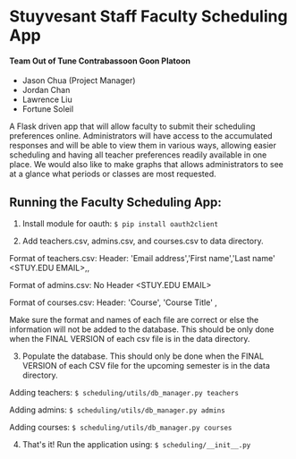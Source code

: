 # Stuyvesant Staff Faculty Scheduling App

#### Team  Out of Tune Contrabassoon Goon Platoon
- Jason Chua (Project Manager)
- Jordan Chan
- Lawrence Liu
- Fortune Soleil

A Flask driven app that will allow faculty to submit their scheduling preferences online. Administrators will have access to the accumulated responses and will be able to view them in various ways, allowing easier scheduling and having all teacher preferences readily available in one place. We would also like to make graphs that allows administrators to see at a glance what periods or classes are most requested.

## Running the Faculty Scheduling App:
1) Install module for oauth: `$ pip install oauth2client`

2) Add teachers.csv, admins.csv, and courses.csv to data directory.

Format of teachers.csv:
Header: 'Email address','First name','Last name'
<STUY.EDU EMAIL>,<FIRST NAME>,<LAST NAME>

Format of admins.csv:
No Header
<STUY.EDU EMAIL>

Format of courses.csv:
Header: 'Course', 'Course Title'
<COURSE CODE>, <COURSE NAME>

Make sure the format and names of each file are correct or else the information will not be added to the database. This should be only done when the FINAL VERSION of each csv file is in the data directory.

3) Populate the database. This should only be done when the FINAL VERSION of each CSV file for the upcoming semester is in the data directory.

Adding teachers: `$ scheduling/utils/db_manager.py teachers`

Adding admins: `$ scheduling/utils/db_manager.py admins`

Adding courses: `$ scheduling/utils/db_manager.py courses`

4) That's it! Run the application using: `$ scheduling/__init__.py`

